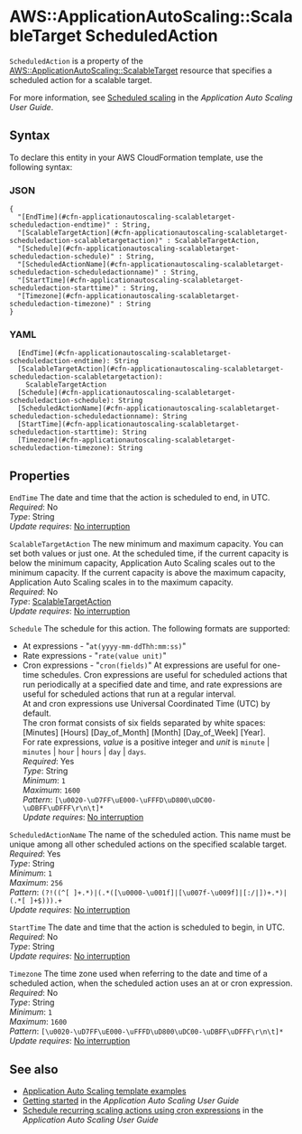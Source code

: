 # AWS::ApplicationAutoScaling::ScalableTarget ScheduledAction<a name="aws-properties-applicationautoscaling-scalabletarget-scheduledaction"></a>

`ScheduledAction` is a property of the [AWS::ApplicationAutoScaling::ScalableTarget](https://docs.aws.amazon.com/AWSCloudFormation/latest/UserGuide/aws-resource-applicationautoscaling-scalabletarget.html) resource that specifies a scheduled action for a scalable target\. 

For more information, see [Scheduled scaling](https://docs.aws.amazon.com/autoscaling/application/userguide/application-auto-scaling-scheduled-scaling.html) in the *Application Auto Scaling User Guide*\.

## Syntax<a name="aws-properties-applicationautoscaling-scalabletarget-scheduledaction-syntax"></a>

To declare this entity in your AWS CloudFormation template, use the following syntax:

### JSON<a name="aws-properties-applicationautoscaling-scalabletarget-scheduledaction-syntax.json"></a>

```
{
  "[EndTime](#cfn-applicationautoscaling-scalabletarget-scheduledaction-endtime)" : String,
  "[ScalableTargetAction](#cfn-applicationautoscaling-scalabletarget-scheduledaction-scalabletargetaction)" : ScalableTargetAction,
  "[Schedule](#cfn-applicationautoscaling-scalabletarget-scheduledaction-schedule)" : String,
  "[ScheduledActionName](#cfn-applicationautoscaling-scalabletarget-scheduledaction-scheduledactionname)" : String,
  "[StartTime](#cfn-applicationautoscaling-scalabletarget-scheduledaction-starttime)" : String,
  "[Timezone](#cfn-applicationautoscaling-scalabletarget-scheduledaction-timezone)" : String
}
```

### YAML<a name="aws-properties-applicationautoscaling-scalabletarget-scheduledaction-syntax.yaml"></a>

```
  [EndTime](#cfn-applicationautoscaling-scalabletarget-scheduledaction-endtime): String
  [ScalableTargetAction](#cfn-applicationautoscaling-scalabletarget-scheduledaction-scalabletargetaction): 
    ScalableTargetAction
  [Schedule](#cfn-applicationautoscaling-scalabletarget-scheduledaction-schedule): String
  [ScheduledActionName](#cfn-applicationautoscaling-scalabletarget-scheduledaction-scheduledactionname): String
  [StartTime](#cfn-applicationautoscaling-scalabletarget-scheduledaction-starttime): String
  [Timezone](#cfn-applicationautoscaling-scalabletarget-scheduledaction-timezone): String
```

## Properties<a name="aws-properties-applicationautoscaling-scalabletarget-scheduledaction-properties"></a>

`EndTime`  <a name="cfn-applicationautoscaling-scalabletarget-scheduledaction-endtime"></a>
The date and time that the action is scheduled to end, in UTC\.  
*Required*: No  
*Type*: String  
*Update requires*: [No interruption](https://docs.aws.amazon.com/AWSCloudFormation/latest/UserGuide/using-cfn-updating-stacks-update-behaviors.html#update-no-interrupt)

`ScalableTargetAction`  <a name="cfn-applicationautoscaling-scalabletarget-scheduledaction-scalabletargetaction"></a>
The new minimum and maximum capacity\. You can set both values or just one\. At the scheduled time, if the current capacity is below the minimum capacity, Application Auto Scaling scales out to the minimum capacity\. If the current capacity is above the maximum capacity, Application Auto Scaling scales in to the maximum capacity\.  
*Required*: No  
*Type*: [ScalableTargetAction](aws-properties-applicationautoscaling-scalabletarget-scalabletargetaction.md)  
*Update requires*: [No interruption](https://docs.aws.amazon.com/AWSCloudFormation/latest/UserGuide/using-cfn-updating-stacks-update-behaviors.html#update-no-interrupt)

`Schedule`  <a name="cfn-applicationautoscaling-scalabletarget-scheduledaction-schedule"></a>
The schedule for this action\. The following formats are supported:  
+ At expressions \- "`at(yyyy-mm-ddThh:mm:ss)`"
+ Rate expressions \- "`rate(value unit)`"
+ Cron expressions \- "`cron(fields)`"
At expressions are useful for one\-time schedules\. Cron expressions are useful for scheduled actions that run periodically at a specified date and time, and rate expressions are useful for scheduled actions that run at a regular interval\.  
At and cron expressions use Universal Coordinated Time \(UTC\) by default\.  
The cron format consists of six fields separated by white spaces: \[Minutes\] \[Hours\] \[Day\_of\_Month\] \[Month\] \[Day\_of\_Week\] \[Year\]\.  
For rate expressions, *value* is a positive integer and *unit* is `minute` \| `minutes` \| `hour` \| `hours` \| `day` \| `days`\.  
*Required*: Yes  
*Type*: String  
*Minimum*: `1`  
*Maximum*: `1600`  
*Pattern*: `[\u0020-\uD7FF\uE000-\uFFFD\uD800\uDC00-\uDBFF\uDFFF\r\n\t]*`  
*Update requires*: [No interruption](https://docs.aws.amazon.com/AWSCloudFormation/latest/UserGuide/using-cfn-updating-stacks-update-behaviors.html#update-no-interrupt)

`ScheduledActionName`  <a name="cfn-applicationautoscaling-scalabletarget-scheduledaction-scheduledactionname"></a>
The name of the scheduled action\. This name must be unique among all other scheduled actions on the specified scalable target\.  
*Required*: Yes  
*Type*: String  
*Minimum*: `1`  
*Maximum*: `256`  
*Pattern*: `(?!((^[ ]+.*)|(.*([\u0000-\u001f]|[\u007f-\u009f]|[:/|])+.*)|(.*[ ]+$))).+`  
*Update requires*: [No interruption](https://docs.aws.amazon.com/AWSCloudFormation/latest/UserGuide/using-cfn-updating-stacks-update-behaviors.html#update-no-interrupt)

`StartTime`  <a name="cfn-applicationautoscaling-scalabletarget-scheduledaction-starttime"></a>
The date and time that the action is scheduled to begin, in UTC\.  
*Required*: No  
*Type*: String  
*Update requires*: [No interruption](https://docs.aws.amazon.com/AWSCloudFormation/latest/UserGuide/using-cfn-updating-stacks-update-behaviors.html#update-no-interrupt)

`Timezone`  <a name="cfn-applicationautoscaling-scalabletarget-scheduledaction-timezone"></a>
The time zone used when referring to the date and time of a scheduled action, when the scheduled action uses an at or cron expression\.  
*Required*: No  
*Type*: String  
*Minimum*: `1`  
*Maximum*: `1600`  
*Pattern*: `[\u0020-\uD7FF\uE000-\uFFFD\uD800\uDC00-\uDBFF\uDFFF\r\n\t]*`  
*Update requires*: [No interruption](https://docs.aws.amazon.com/AWSCloudFormation/latest/UserGuide/using-cfn-updating-stacks-update-behaviors.html#update-no-interrupt)

## See also<a name="aws-properties-applicationautoscaling-scalabletarget-scheduledaction--seealso"></a>
+ [Application Auto Scaling template examples](https://docs.aws.amazon.com/AWSCloudFormation/latest/UserGuide/quickref-autoscaling.html#scenario-app-as-template-examples)
+ [Getting started](https://docs.aws.amazon.com/autoscaling/application/userguide/getting-started.html) in the *Application Auto Scaling User Guide*
+ [Schedule recurring scaling actions using cron expressions](https://docs.aws.amazon.com/autoscaling/application/userguide/scheduled-scaling-using-cron-expressions.html) in the *Application Auto Scaling User Guide*

